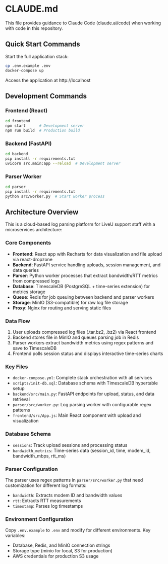 # CLAUDE.md

This file provides guidance to Claude Code (claude.ai/code) when working with code in this repository.

## Quick Start Commands

Start the full application stack:
```bash
cp .env.example .env
docker-compose up
```

Access the application at http://localhost

## Development Commands

### Frontend (React)
```bash
cd frontend
npm start      # Development server
npm run build  # Production build
```

### Backend (FastAPI)
```bash
cd backend
pip install -r requirements.txt
uvicorn src.main:app --reload  # Development server
```

### Parser Worker
```bash
cd parser
pip install -r requirements.txt
python src/worker.py  # Start worker process
```

## Architecture Overview

This is a cloud-based log parsing platform for LiveU support staff with a microservices architecture:

### Core Components
- **Frontend**: React app with Recharts for data visualization and file upload via react-dropzone
- **Backend**: FastAPI service handling uploads, session management, and data queries
- **Parser**: Python worker processes that extract bandwidth/RTT metrics from compressed logs
- **Database**: TimescaleDB (PostgreSQL + time-series extension) for metrics storage
- **Queue**: Redis for job queuing between backend and parser workers
- **Storage**: MinIO (S3-compatible) for raw log file storage
- **Proxy**: Nginx for routing and serving static files

### Data Flow
1. User uploads compressed log files (.tar.bz2, .bz2) via React frontend
2. Backend stores file in MinIO and queues parsing job in Redis
3. Parser workers extract bandwidth metrics using regex patterns and save to TimescaleDB
4. Frontend polls session status and displays interactive time-series charts

### Key Files
- `docker-compose.yml`: Complete stack orchestration with all services
- `scripts/init-db.sql`: Database schema with TimescaleDB hypertable setup
- `backend/src/main.py`: FastAPI endpoints for upload, status, and data retrieval
- `parser/src/worker.py`: Log parsing worker with configurable regex patterns
- `frontend/src/App.js`: Main React component with upload and visualization

### Database Schema
- `sessions`: Track upload sessions and processing status
- `bandwidth_metrics`: Time-series data (session_id, time, modem_id, bandwidth_mbps, rtt_ms)

### Parser Configuration
The parser uses regex patterns in `parser/src/worker.py` that need customization for different log formats:
- `bandwidth`: Extracts modem ID and bandwidth values
- `rtt`: Extracts RTT measurements
- `timestamp`: Parses log timestamps

### Environment Configuration
Copy `.env.example` to `.env` and modify for different environments. Key variables:
- Database, Redis, and MinIO connection strings
- Storage type (minio for local, S3 for production)
- AWS credentials for production S3 usage